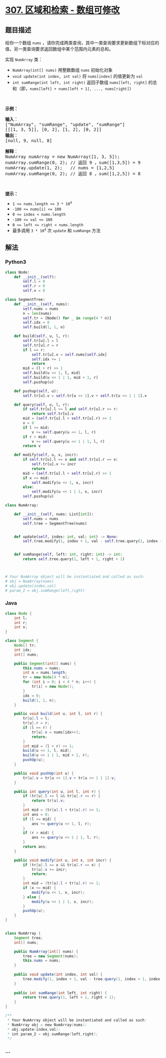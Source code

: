 # [307. 区域和检索 - 数组可修改](https://leetcode-cn.com/problems/range-sum-query-mutable)



## 题目描述

<!-- 这里写题目描述 -->

<p>给你一个数组 <code>nums</code> ，请你完成两类查询，其中一类查询要求更新数组下标对应的值，另一类查询要求返回数组中某个范围内元素的总和。</p>

<p>实现 <code>NumArray</code> 类：</p>

<div class="original__bRMd">
<div>
<ul>
	<li><code>NumArray(int[] nums)</code> 用整数数组 <code>nums</code> 初始化对象</li>
	<li><code>void update(int index, int val)</code> 将 <code>nums[index]</code> 的值更新为 <code>val</code></li>
	<li><code>int sumRange(int left, int right)</code> 返回子数组 <code>nums[left, right]</code> 的总和（即，<code>nums[left] + nums[left + 1], ..., nums[right]</code>）</li>
</ul>

<p> </p>

<p><strong>示例：</strong></p>

<pre>
<strong>输入</strong>：
["NumArray", "sumRange", "update", "sumRange"]
[[[1, 3, 5]], [0, 2], [1, 2], [0, 2]]
<strong>输出</strong>：
[null, 9, null, 8]

<strong>解释</strong>：
NumArray numArray = new NumArray([1, 3, 5]);
numArray.sumRange(0, 2); // 返回 9 ，sum([1,3,5]) = 9
numArray.update(1, 2);   // nums = [1,2,5]
numArray.sumRange(0, 2); // 返回 8 ，sum([1,2,5]) = 8
</pre>

<p> </p>

<p><strong>提示：</strong></p>

<ul>
	<li><code>1 <= nums.length <= 3 * 10<sup>4</sup></code></li>
	<li><code>-100 <= nums[i] <= 100</code></li>
	<li><code>0 <= index < nums.length</code></li>
	<li><code>-100 <= val <= 100</code></li>
	<li><code>0 <= left <= right < nums.length</code></li>
	<li>最多调用 <code>3 * 10<sup>4</sup></code> 次 <code>update</code> 和 <code>sumRange</code> 方法</li>
</ul>
</div>
</div>


## 解法

<!-- 这里可写通用的实现逻辑 -->

<!-- tabs:start -->

### **Python3**

<!-- 这里可写当前语言的特殊实现逻辑 -->

```python
class Node:
    def __init__(self):
        self.l = 0
        self.r = 0
        self.v = 0

class SegmentTree:
    def __init__(self, nums):
        self.nums = nums
        n = len(nums)
        self.tr = [Node() for _ in range(4 * n)]
        self.idx = 0
        self.build(1, 1, n)

    def build(self, u, l, r):
        self.tr[u].l = l
        self.tr[u].r = r
        if l == r:
            self.tr[u].v = self.nums[self.idx]
            self.idx += 1
            return
        mid = (l + r) >> 1
        self.build(u << 1, l, mid)
        self.build(u << 1 | 1, mid + 1, r)
        self.pushup(u)

    def pushup(self, u):
        self.tr[u].v = self.tr[u << 1].v + self.tr[u << 1 | 1].v

    def query(self, u, l, r):
        if self.tr[u].l >= l and self.tr[u].r <= r:
            return self.tr[u].v
        mid = (self.tr[u].l + self.tr[u].r) >> 1
        v = 0
        if l <= mid:
            v += self.query(u << 1, l, r)
        if r > mid:
            v += self.query(u << 1 | 1, l, r)
        return v

    def modify(self, u, x, incr):
        if self.tr[u].l == x and self.tr[u].r == x:
            self.tr[u].v += incr
            return
        mid = (self.tr[u].l + self.tr[u].r) >> 1
        if x <= mid:
            self.modify(u << 1, x, incr)
        else:
            self.modify(u << 1 | 1, x, incr)
        self.pushup(u)

class NumArray:

    def __init__(self, nums: List[int]):
        self.nums = nums
        self.tree = SegmentTree(nums)


    def update(self, index: int, val: int) -> None:
        self.tree.modify(1, index + 1, val - self.tree.query(1, index + 1, index + 1))


    def sumRange(self, left: int, right: int) -> int:
        return self.tree.query(1, left + 1, right + 1)



# Your NumArray object will be instantiated and called as such:
# obj = NumArray(nums)
# obj.update(index,val)
# param_2 = obj.sumRange(left,right)
```

### **Java**

<!-- 这里可写当前语言的特殊实现逻辑 -->

```java
class Node {
    int l;
    int r;
    int v;
}

class Segment {
    Node[] tr;
    int idx;
    int[] nums;

    public Segment(int[] nums) {
        this.nums = nums;
        int n = nums.length;
        tr = new Node[4 * n];
        for (int i = 0; i < 4 * n; i++) {
            tr[i] = new Node();
        }
        idx = 0;
        build(1, 1, n);
    }

    public void build(int u, int l, int r) {
        tr[u].l = l;
        tr[u].r = r;
        if (l == r) {
            tr[u].v = nums[idx++];
            return;
        }
        int mid = (l + r) >> 1;
        build(u << 1, l, mid);
        build(u << 1 | 1, mid + 1, r);
        pushUp(u);
    }

    public void pushUp(int u) {
        tr[u].v = tr[u << 1].v + tr[u << 1 | 1].v;
    }

    public int query(int u, int l, int r) {
        if (tr[u].l >= l && tr[u].r <= r) {
            return tr[u].v;
        }
        int mid = (tr[u].l + tr[u].r) >> 1;
        int ans = 0;
        if (l <= mid) {
            ans += query(u << 1, l, r);
        }
        if (r > mid) {
            ans += query(u << 1 | 1, l, r);
        }
        return ans;
    }

    public void modify(int u, int x, int incr) {
        if (tr[u].l == x && tr[u].r == x) {
            tr[u].v += incr;
            return;
        }
        int mid = (tr[u].l + tr[u].r) >> 1;
        if (x <= mid) {
            modify(u << 1, x, incr);
        } else {
            modify(u << 1 | 1, x, incr);
        }
        pushUp(u);
    }
}


class NumArray {
    Segment tree;
    int[] nums;

    public NumArray(int[] nums) {
        tree = new Segment(nums);
        this.nums = nums;
    }
    
    public void update(int index, int val) {
        tree.modify(1, index + 1, val - tree.query(1, index + 1, index + 1));
    }
    
    public int sumRange(int left, int right) {
        return tree.query(1, left + 1, right + 1);
    }
}

/**
 * Your NumArray object will be instantiated and called as such:
 * NumArray obj = new NumArray(nums);
 * obj.update(index,val);
 * int param_2 = obj.sumRange(left,right);
 */
```

### **...**

```

```

<!-- tabs:end -->
